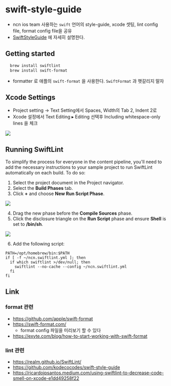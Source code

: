 # swift-style-guide

- ncn ios team 사용하는 `swift` 언어의 style-guide, xcode 셋팅, lint config file, format config file을 공유
- [SwiftStyleGuide](SwiftStyleGuide.md) 에 자세히 설명한다. 

## Getting started

```sh
  brew install swiftlint
  brew install swift-format
```

- formatter 로 애플의 `swift-format`  을 사용한다.  `SwiftFormat` 과 햇갈리지 말자  

## Xcode Settings
- Project setting -> Text Setting에서 Spaces, Width의 Tab 2, Indent 2로
- Xcode 설정에서  Text Editing ▸ Editing  선택후 Including whitespace-only lines 을 체크

![](https://github.com/kodecocodes/swift-style-guide/blob/main/screens/trailing-whitespace.png?raw=true)

## Running SwiftLint

To simplify the process for everyone in the content pipeline, you'll need to add the necessary instructions to your sample project to run SwiftLint automatically on each build. To do so:

1. Select the project document in the Project navigator.
1. Select the **Build Phases** tab.
1. Click **+** and choose **New Run Script Phase**.

![](https://github.com/kodecocodes/swift-style-guide/blob/main/screens/add-run-script.png?raw=true)

4. Drag the new phase before the **Compile Sources** phase.
4. Click the disclosure triangle on the **Run Script** phase and ensure **Shell** is set to **/bin/sh**.

![](https://github.com/kodecocodes/swift-style-guide/blob/main/screens/empty-run-script.png?raw=true)

6. Add the following script:
```
PATH=/opt/homebrew/bin:$PATH
if [ -f ~/ncn.swiftlint.yml ]; then
  if which swiftlint >/dev/null; then
    swiftlint --no-cache --config ~/ncn.swiftlint.yml
  fi
fi
```

## Link

### format 관련
- https://github.com/apple/swift-format
- https://swift-format.com/
	- format config 파일을 미리보기 할 수 있다
- https://exyte.com/blog/how-to-start-working-with-swift-format

### lint 관련
- https://realm.github.io/SwiftLint/
- https://github.com/kodecocodes/swift-style-guide
- https://ricardojpsantos.medium.com/using-swiftlint-to-decrease-code-smell-on-xcode-e1dd49258f22

